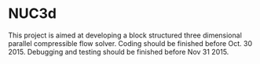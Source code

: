 # NUC3d
This project is aimed at developing a block structured three dimensional parallel compressible flow solver. Coding should be finished 
before Oct. 30 2015.
Debugging and testing should be finished before Nov 31 2015.
